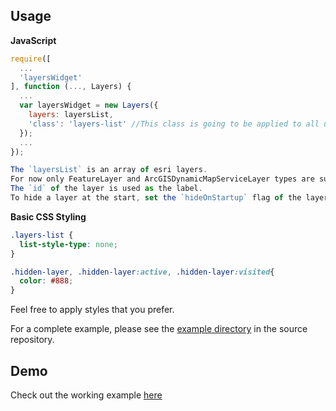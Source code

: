 Usage
-----

**JavaScript**
```javascript
require([
  ...
  'layersWidget'
], function (..., Layers) {
  ...
  var layersWidget = new Layers({
    layers: layersList,
    'class': 'layers-list' //This class is going to be applied to all ul elements (even nested ones)
  });
  ...
}); 

The `layersList` is an array of esri layers.
For now only FeatureLayer and ArcGISDynamicMapServiceLayer types are supported.
The `id` of the layer is used as the label.
To hide a layer at the start, set the `hideOnStartup` flag of the layer to true.

```
**Basic CSS Styling**
```css
.layers-list {
  list-style-type: none;
}

.hidden-layer, .hidden-layer:active, .hidden-layer:visited{
  color: #888;
}
```
Feel free to apply styles that you prefer.

For a complete example, please see the [example directory](http://vt-egis.github.io/arcgis-layers-widget/) in the source repository.

Demo
----
Check out the working example [here](http://vt-egis.github.io/arcgis-layers-widget/)
